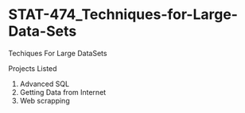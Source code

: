 # STAT-474_Techniques-for-Large-Data-Sets

Techiques For Large DataSets

Projects Listed
1. Advanced SQL
2. Getting Data from Internet
3. Web scrapping

